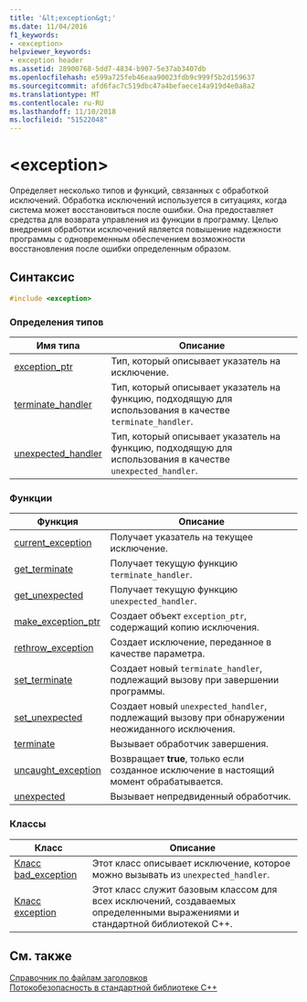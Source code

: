 ```yaml
---
title: '&lt;exception&gt;'
ms.date: 11/04/2016
f1_keywords:
- <exception>
helpviewer_keywords:
- exception header
ms.assetid: 28900768-5dd7-4834-b907-5e37ab3407db
ms.openlocfilehash: e599a725feb46eaa90023fdb9c999f5b2d159637
ms.sourcegitcommit: afd6fac7c519dbc47a4befaece14a919d4e0a8a2
ms.translationtype: MT
ms.contentlocale: ru-RU
ms.lasthandoff: 11/10/2018
ms.locfileid: "51522048"
---
```

# <a name="ltexceptiongt"></a>&lt;exception&gt;

Определяет несколько типов и функций, связанных с обработкой исключений. Обработка исключений используется в ситуациях, когда система может восстановиться после ошибки. Она предоставляет средства для возврата управления из функции в программу. Целью внедрения обработки исключений является повышение надежности программы с одновременным обеспечением возможности восстановления после ошибки определенным образом.

## <a name="syntax"></a>Синтаксис

```cpp
#include <exception>
```

### <a name="typedefs"></a>Определения типов

|Имя типа|Описание|
|-|-|
|[exception_ptr](../standard-library/exception-typedefs.md#exception_ptr)|Тип, который описывает указатель на исключение.|
|[terminate_handler](../standard-library/exception-typedefs.md#terminate_handler)|Тип, который описывает указатель на функцию, подходящую для использования в качестве `terminate_handler`.|
|[unexpected_handler](../standard-library/exception-typedefs.md#unexpected_handler)|Тип, который описывает указатель на функцию, подходящую для использования в качестве `unexpected_handler`.|

### <a name="functions"></a>Функции

|Функция|Описание|
|-|-|
|[current_exception](../standard-library/exception-functions.md#current_exception)|Получает указатель на текущее исключение.|
|[get_terminate](../standard-library/exception-functions.md#get_terminate)|Получает текущую функцию `terminate_handler`.|
|[get_unexpected](../standard-library/exception-functions.md#get_unexpected)|Получает текущую функцию `unexpected_handler`.|
|[make_exception_ptr](../standard-library/exception-functions.md#make_exception_ptr)|Создает объект `exception_ptr`, содержащий копию исключения.|
|[rethrow_exception](../standard-library/exception-functions.md#rethrow_exception)|Создает исключение, переданное в качестве параметра.|
|[set_terminate](../standard-library/exception-functions.md#set_terminate)|Создает новый `terminate_handler`, подлежащий вызову при завершении программы.|
|[set_unexpected](../standard-library/exception-functions.md#set_unexpected)|Создает новый `unexpected_handler`, подлежащий вызову при обнаружении неожиданного исключения.|
|[terminate](../standard-library/exception-functions.md#terminate)|Вызывает обработчик завершения.|
|[uncaught_exception](../standard-library/exception-functions.md#uncaught_exception)|Возвращает **true**, только если созданное исключение в настоящий момент обрабатывается.|
|[unexpected](../standard-library/exception-functions.md#unexpected)|Вызывает непредвиденный обработчик.|

### <a name="classes"></a>Классы

|Класс|Описание|
|-|-|
|[Класс bad_exception](../standard-library/bad-exception-class.md)|Этот класс описывает исключение, которое можно вызывать из `unexpected_handler`.|
|[Класс exception](../standard-library/exception-class.md)|Этот класс служит базовым классом для всех исключений, создаваемых определенными выражениями и стандартной библиотекой C++.|

## <a name="see-also"></a>См. также

[Справочник по файлам заголовков](../standard-library/cpp-standard-library-header-files.md)<br/>
[Потокобезопасность в стандартной библиотеке C++](../standard-library/thread-safety-in-the-cpp-standard-library.md)<br/>
